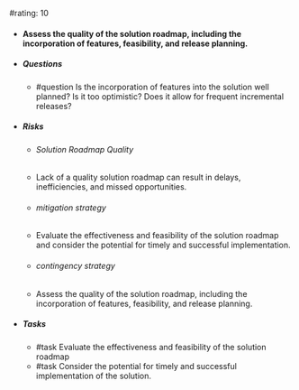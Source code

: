 #rating: 10
- #### Assess the quality of the solution roadmap, including the incorporation of features, feasibility, and release planning.
- ##### Questions
  - #question Is the incorporation of features into the solution well planned? Is it too optimistic? Does it allow for frequent incremental releases?
- ##### Risks

  - ###### Solution Roadmap Quality
  - Lack of a quality solution roadmap can result in delays, inefficiencies, and missed opportunities.
  - ###### mitigation strategy
  - Evaluate the effectiveness and feasibility of the solution roadmap and consider the potential for timely and successful implementation.
  - ###### contingency strategy
  - Assess the quality of the solution roadmap, including the incorporation of features, feasibility, and release planning.
- ##### Tasks
  - #task Evaluate the effectiveness and feasibility of the solution roadmap
  - #task  Consider the potential for timely and successful implementation of the solution.


